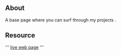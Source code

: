 ## About
A base page where you can surf through my projects . 

## Resource
'''
[live web page](https://Brusooo.netlify.app)
'''